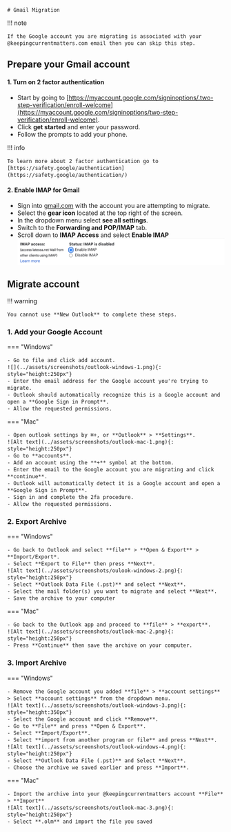     # Gmail Migration

!!! note

    If the Google account you are migrating is associated with your @keepingcurrentmatters.com email then you can skip this step.

## Prepare your Gmail account

#### 1. Turn on 2 factor authentication

- Start by going to [https://myaccount.google.com/signinoptions/.two-step-verification/enroll-welcome](https://myaccount.google.com/signinoptions/two-step-verification/enroll-welcome).
- Click **get started** and enter your password.
- Follow the prompts to add your phone.

!!! info

    To learn more about 2 factor authentication go to [https://safety.google/authentication](https://safety.google/authentication/)

#### 2. Enable IMAP for Gmail

- Sign into [gmail.com](https://gmail.com) with the account you are attempting to migrate.
- Select the **gear icon** located at the top right of the screen.
- In the dropdown menu select **see all settings**.
- Switch to the **Forwarding and POP/IMAP** tab.
- Scroll down to **IMAP Access** and select **Enable IMAP**
  ![Gmail - IMAP Access](../assets/screenshots/gmail-1.png)

## Migrate account

!!! warning

    You cannot use **New Outlook** to complete these steps.

### 1. Add your Google Account

=== "Windows"

    - Go to file and click add account.
    ![](../assets/screenshots/outlook-windows-1.png){: style="height:250px"}
    - Enter the email address for the Google account you're trying to migrate.
    - Outlook should automatically recognize this is a Google account and open a **Google Sign in Prompt**.
    - Allow the requested permissions.

=== "Mac"

    - Open outlook settings by ⌘+, or **Outlook** > **Settings**.
    ![Alt text](../assets/screenshots/outlook-mac-1.png){: style="height:250px"}
    - Go to **accounts**.
    - Add an account using the **+** symbol at the bottom.
    - Enter the email to the Google account you are migrating and click **continue**.
    - Outlook will automatically detect it is a Google account and open a **Google Sign in Prompt**.
    - Sign in and complete the 2fa procedure.
    - Allow the requested permissions.

### 2. Export Archive

=== "Windows"

    - Go back to Outlook and select **file** > **Open & Export** > **Import/Export*.
    - Select **Export to File** then press **Next**.
    ![Alt text](../assets/screenshots/oulook-windows-2.png){: style="height:250px"}
    - Select **Outlook Data File (.pst)** and select **Next**.
    - Select the mail folder(s) you want to migrate and select **Next**.
    - Save the archive to your computer

=== "Mac"

    - Go back to the Outlook app and proceed to **file** > **export**.
    ![Alt text](../assets/screenshots/outlook-mac-2.png){: style="height:250px"}
    - Press **Continue** then save the archive on your computer.

### 3. Import Archive

=== "Windows"

    - Remove the Google account you added **file** > **account settings** > Select **account settings** from the dropdown menu.
    ![Alt text](../assets/screenshots/outlook-windows-3.png){: style="height:350px"}
    - Select the Google account and click **Remove**.
    - Go to **File** and press **Open & Export**.
    - Select **Import/Export**.
    - Select **import from another program or file** and press **Next**.
    ![Alt text](../assets/screenshots/outlook-windows-4.png){: style="height:250px"}
    - Select **Outlook Data File (.pst)** and Select **Next**.
    - Choose the archive we saved earlier and press **Import**.

=== "Mac"

    - Import the archive into your @keepingcurrentmatters account **File** > **Import**
    ![Alt text](../assets/screenshots/outlook-mac-3.png){: style="height:250px"}
    - Select **.olm** and import the file you saved
